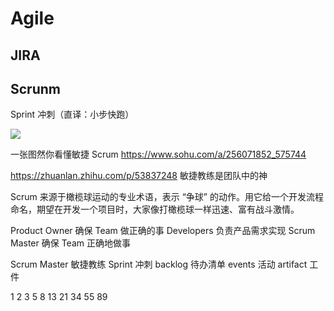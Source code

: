 # Agile



## JIRA




## Scrunm

Sprint 冲刺（直译：小步快跑）

![](https://www.scrum.org/resources/scrum-framework-poster)




一张图然你看懂敏捷 Scrum https://www.sohu.com/a/256071852_575744


https://zhuanlan.zhihu.com/p/53837248 敏捷教练是团队中的神

Scrum 来源于橄榄球运动的专业术语，表示 “争球” 的动作。用它给一个开发流程命名，期望在开发一个项目时，大家像打橄榄球一样迅速、富有战斗激情。

Product Owner 确保 Team 做正确的事
Developers 负责产品需求实现
Scrum Master 确保 Team 正确地做事

Scrum Master 敏捷教练
Sprint 冲刺
backlog 待办清单
events 活动
artifact 工件


1 2 3 5 8 13 21 34 55 89






